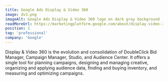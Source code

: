 ```yaml
---
title: Google Ads Display & Video 360
image: dv3.png
imageAlt: Google Ads Display & Video 360 logo on dark gray background
readMoreUrl: https://marketingplatform.google.com/about/display-video-360/
position: 1
tag: 'professional'
company: 'Google'
---
```

Display & Video 360 is the evolution and consolidation of DoubleClick Bid Manager, Campaign Manager, Studio, and Audience Center. It offers a single tool for planning campaigns, designing and managing creative, organizing and applying audience data, finding and buying inventory, and measuring and optimizing campaigns.
